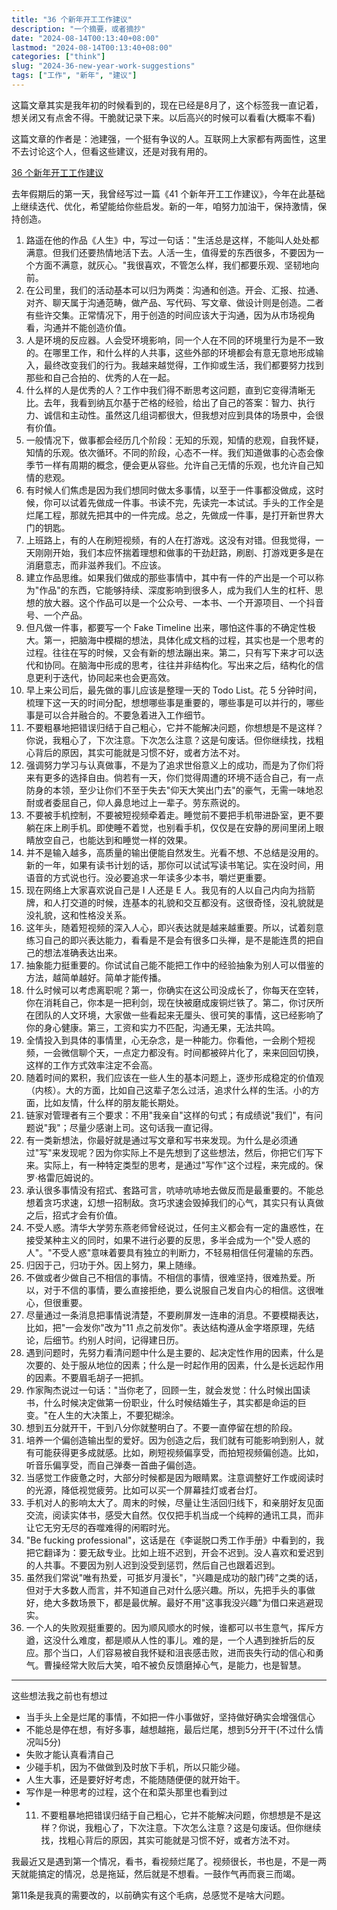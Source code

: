 ```yaml
---
title: "36 个新年开工工作建议"
description: "一个摘要，或者摘抄"
date: "2024-08-14T00:13:40+08:00"
lastmod: "2024-08-14T00:13:40+08:00"
categories: ["think"]
slug: "2024-36-new-year-work-suggestions"
tags: ["工作", "新年", "建议"]
---
```


这篇文章其实是我年初的时候看到的，现在已经是8月了，这个标签我一直记着，想关闭又有点舍不得。干脆就记录下来。以后高兴的时候可以看看(大概率不看)

这篇文章的作者是：池建强，一个挺有争议的人。互联网上大家都有两面性，这里不去讨论这个人，但看这些建议，还是对我有用的。

[36 个新年开工工作建议](https://mp.weixin.qq.com/s/lO2PoFJ1gYfkmDft2b3bCQ)

去年假期后的第一天，我曾经写过一篇《41 个新年开工工作建议》，今年在此基础上继续迭代、优化，希望能给你些启发。新的一年，咱努力加油干，保持激情，保持创造。

1. 路遥在他的作品《人生》中，写过一句话："生活总是这样，不能叫人处处都满意。但我们还要热情地活下去。人活一生，值得爱的东西很多，不要因为一个方面不满意，就灰心。"我很喜欢，不管怎么样，我们都要乐观、坚韧地向前。
2. 在公司里，我们的活动基本可以归为两类：沟通和创造。开会、汇报、拉通、对齐、聊天属于沟通范畴，做产品、写代码、写文章、做设计则是创造。二者有些许交集。正常情况下，用于创造的时间应该大于沟通，因为从市场视角看，沟通并不能创造价值。
3. 人是环境的反应器。人会受环境影响，同一个人在不同的环境里行为是不一致的。在哪里工作，和什么样的人共事，这些外部的环境都会有意无意地形成输入，最终改变我们的行为。我越来越觉得，工作抑或生活，我们都要努力找到那些和自己合拍的、优秀的人在一起。
4. 什么样的人是优秀的人？工作中我们得不断思考这问题，直到它变得清晰无比。去年，我看到纳瓦尔基于芒格的经验，给出了自己的答案：智力、执行力、诚信和主动性。虽然这几组词都很大，但我想对应到具体的场景中，会很有价值。
5. 一般情况下，做事都会经历几个阶段：无知的乐观，知情的悲观，自我怀疑，知情的乐观。依次循环。不同的阶段，心态不一样。我们知道做事的心态会像季节一样有周期的概念，便会更从容些。允许自己无情的乐观，也允许自己知情的悲观。
6. 有时候人们焦虑是因为我们想同时做太多事情，以至于一件事都没做成，这时候，你可以试着先做成一件事。书读不完，先读完一本试试。手头的工作全是烂尾工程，那就先把其中的一件完成。总之，先做成一件事，是打开新世界大门的钥匙。
7. 上班路上，有的人在刷短视频，有的人在打游戏。这没有对错。但我觉得，一天刚刚开始，我们本应怀揣着理想和做事的干劲赶路，刷剧、打游戏更多是在消磨意志，而非滋养我们。不应该。
8. 建立作品思维。如果我们做成的那些事情中，其中有一件的产出是一个可以称为"作品"的东西，它能够持续、深度影响到很多人，成为我们人生的杠杆、思想的放大器。这个作品可以是一个公众号、一本书、一个开源项目、一个抖音号、一个产品。
9. 但凡做一件事，都要写一个 Fake Timeline 出来，哪怕这件事的不确定性极大。第一，把脑海中模糊的想法，具体化成文档的过程，其实也是一个思考的过程。往往在写的时候，又会有新的想法蹦出来。第二，只有写下来才可以迭代和协同。在脑海中形成的思考，往往并非结构化。写出来之后，结构化的信息更利于迭代，协同起来也会更高效。
10. 早上来公司后，最先做的事儿应该是整理一天的 Todo List。花 5 分钟时间，梳理下这一天的时间分配，想想哪些事是重要的，哪些事是可以并行的，哪些事是可以合并融合的。不要急着进入工作细节。
11. 不要粗暴地把错误归结于自己粗心，它并不能解决问题，你想想是不是这样？你说，我粗心了，下次注意。下次怎么注意？这是句废话。但你继续找，找粗心背后的原因，其实可能就是习惯不好，或者方法不对。
12. 强调努力学习与认真做事，不是为了追求世俗意义上的成功，而是为了你们将来有更多的选择自由。倘若有一天，你们觉得周遭的环境不适合自己，有一点防身的本领，至少让你们不至于失去"仰天大笑出门去"的豪气，无需一味地忍耐或者委屈自己，仰人鼻息地过上一辈子。劳东燕说的。
13. 不要被手机控制，不要被短视频牵着走。睡觉前不要把手机带进卧室，更不要躺在床上刷手机。即使睡不着觉，也别看手机，仅仅是在安静的房间里闭上眼睛放空自己，也能达到和睡觉一样的效果。
14. 并不是输入越多，高质量的输出便能自然发生。光看不想、不总结是没用的。新的一年，如果有读书计划的话，那你可以试试写读书笔记。实在没时间，用语音的方式说也行。没必要追求一年读多少本书，嚼烂更重要。
15. 现在网络上大家喜欢说自己是 I 人还是 E 人。我见有的人以自己内向为挡箭牌，和人打交道的时候，连基本的礼貌和交互都没有。这很奇怪，没礼貌就是没礼貌，这和性格没关系。
16. 这年头，随着短视频的深入人心，即兴表达就是越来越重要。所以，试着刻意练习自己的即兴表达能力，看看是不是会有很多口头禅，是不是能连贯的把自己的想法准确表达出来。
17. 抽象能力挺重要的。你试试自己能不能把工作中的经验抽象为别人可以借鉴的方法，越简单越好。简单才能传播。
18. 什么时候可以考虑离职呢？第一，你确实在这公司没成长了，你每天在空转，你在消耗自己，你本是一把利剑，现在快被磨成废铜烂铁了。第二，你讨厌所在团队的人文环境，大家做一些看起来无厘头、很可笑的事情，这已经影响了你的身心健康。第三，工资和实力不匹配，沟通无果，无法共鸣。
19. 全情投入到具体的事情里，心无杂念，是一种能力。你看他，一会刷个短视频，一会微信聊个天，一点定力都没有。时间都被碎片化了，来来回回切换，这样的工作方式效率注定不会高。
20. 随着时间的累积，我们应该在一些人生的基本问题上，逐步形成稳定的价值观（内核）。大的方面，比如自己这辈子怎么过活，追求什么样的生活。小的方面，比如友情，什么样的朋友能长期处。
21. 链家对管理者有三个要求：不用"我亲自"这样的句式；有成绩说"我们"，有问题说"我"；尽量少感谢上司。这句话我一直记得。
22. 有一类新想法，你最好就是通过写文章和写书来发现。为什么是必须通过"写"来发现呢？因为你实际上不是先想到了这些想法，然后，你把它们写下来。实际上，有一种特定类型的思考，是通过"写作"这个过程，来完成的。保罗·格雷厄姆说的。
23. 承认很多事情没有招式、套路可言，吭哧吭哧地去做反而是最重要的。不能总想着贪巧求速，幻想一招制敌。贪巧求速会毁掉我们的心气，其实只有认真做之后，招式才会有价值。
24. 不受人惑。清华大学劳东燕老师曾经说过，任何主义都会有一定的蛊惑性，在接受某种主义的同时，如果不进行必要的反思，多半会成为一个"受人惑的人"。"不受人惑"意味着要具有独立的判断力，不轻易相信任何灌输的东西。
25. 归因于己，归功于外。因上努力，果上随缘。
26. 不做或者少做自己不相信的事情。不相信的事情，很难坚持，很难热爱。所以，对于不信的事情，要么直接拒绝，要么说服自己发自内心的相信。这很唯心，但很重要。
27. 尽量通过一条消息把事情说清楚，不要刷屏发一连串的消息。不要模糊表达，比如，把"一会发你"改为"11 点之前发你"。表达结构遵从金字塔原理，先结论，后细节。约别人时间，记得建日历。
28. 遇到问题时，先努力看清问题中什么是主要的、起决定性作用的因素，什么是次要的、处于服从地位的因素；什么是一时起作用的因素，什么是长远起作用的因素。不要眉毛胡子一把抓。
29. 作家陶杰说过一句话："当你老了，回顾一生，就会发觉：什么时候出国读书，什么时候决定做第一份职业，什么时候结婚生子，其实都是命运的巨变。"在人生的大决策上，不要犯糊涂。
30. 想到五分就开干，干到八分你就整明白了。不要一直停留在想的阶段。
31. 培养一个偏创造输出型的爱好。因为创造之后，我们就有可能影响到别人，就有可能获得更多成就感。比如，刷短视频偏享受，而拍短视频偏创造。比如，听音乐偏享受，而自己弹奏一首曲子偏创造。
32. 当感觉工作疲惫之时，大部分时候都是因为眼睛累。注意调整好工作或阅读时的光源，降低视觉疲劳。比如可以买一个屏幕挂灯或者台灯。
33. 手机对人的影响太大了。周末的时候，尽量让生活回归线下，和亲朋好友见面交流，阅读实体书，感受大自然。仅仅把手机当成一个纯粹的通讯工具，而非让它无穷无尽的吞噬难得的闲暇时光。
34. "Be fucking professional"，这话是在《李诞脱口秀工作手册》中看到的，我把它翻译为：要无敌专业。比如上班不迟到，开会不迟到。没人喜欢和爱迟到的人共事。不要因为别人迟到没受到惩罚，然后自己也跟着迟到。
35. 虽然我们常说"唯有热爱，可抵岁月漫长"，"兴趣是成功的敲门砖"之类的话，但对于大多数人而言，并不知道自己对什么感兴趣。所以，先把手头的事做好，绝大多数场景下，都是最优解。最好不用"这事我没兴趣"为借口来逃避现实。
36. 一个人的失败观挺重要的。因为顺风顺水的时候，谁都可以书生意气，挥斥方遒，这没什么难度，都是顺从人性的事儿。难的是，一个人遇到挫折后的反应。那个当口，人们容易被自我怀疑和沮丧感击败，进而丧失行动的信心和勇气。曹操经常大败后大笑，咱不被负反馈磨掉心气，是能力，也是智慧。


---

这些想法我之前也有想过

- 当手头上全是烂尾的事情，不如把一件小事做好，坚持做好确实会增强信心
- 不能总是停在想，有好多事，越想越拖，最后烂尾，想到5分开干(不过什么情况叫5分)
- 失败才能认真看清自己
- 少碰手机，因为不做做到及时放下手机，所以只能少碰。
- 人生大事，还是要好好考虑，不能随随便便的就开始干。
- 写作是一种思考的过程，这个在和菜头那里也看到过
- 11. 不要粗暴地把错误归结于自己粗心，它并不能解决问题，你想想是不是这样？你说，我粗心了，下次注意。下次怎么注意？这是句废话。但你继续找，找粗心背后的原因，其实可能就是习惯不好，或者方法不对。

我最近又是遇到第一个情况，看书，看视频烂尾了。视频很长，书也是，不是一两天就能搞定的情况，总是拖延，然后就是不想看。一鼓作气再而衰三而竭。

第11条是我真的需要改的，以前确实有这个毛病，总感觉不是啥大问题。
